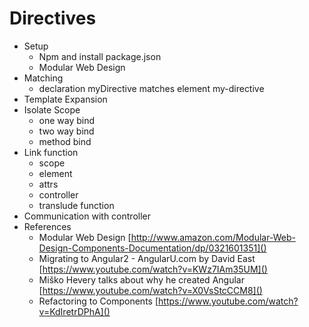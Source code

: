 # Directives
* Setup
  - Npm and install package.json
  * Modular Web Design
* Matching
  - declaration myDirective matches element my-directive
* Template Expansion
* Isolate Scope
  - one way bind
  - two way bind
  - method bind
* Link function
  - scope
  - element
  - attrs
  - controller
  - translude function
* Communication with controller
* References
  * Modular Web Design [http://www.amazon.com/Modular-Web-Design-Components-Documentation/dp/0321601351]()
  * Migrating to Angular2 - AngularU.com by David East  [https://www.youtube.com/watch?v=KWz7IAm35UM]()
  * Miško Hevery talks about why he created Angular [https://www.youtube.com/watch?v=X0VsStcCCM8]()
  * Refactoring to Components [https://www.youtube.com/watch?v=KdIretrDPhA]()
